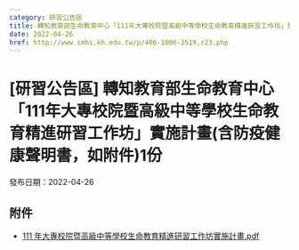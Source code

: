 ```yaml
---
category: 研習公告區
title: 轉知教育部生命教育中心「111年大專校院暨高級中等學校生命教育精進研習工作坊」實施計畫(含防疫健康聲明書，如附件)1份
date: 2022-04-26
href: http://www.smhs.kh.edu.tw/p/406-1000-3519,r23.php
---
```


# [研習公告區] 轉知教育部生命教育中心「111年大專校院暨高級中等學校生命教育精進研習工作坊」實施計畫(含防疫健康聲明書，如附件)1份

發布日期：2022-04-26



## 附件

- [111 年大專校院暨高級中等學校生命教育精進研習工作坊實施計畫.pdf](https://www.smhs.kh.edu.tw/var/file/0/1000/attach/27/pta_3292_1292738_44876.pdf)
